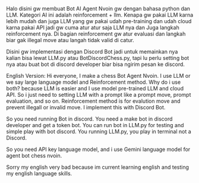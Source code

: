 Halo disini gw membuat Bot AI Agent Nvoin gw dengan bahasa python dan LLM. Kategori AI ini adalah reinforcement + llm.
Kenapa gw pakai LLM karna lebih mudah dan juga LLM yang gw pakai udah pre-training dan udah cloud karna pakai API jadi gw cuma atur atur saja LLM nya dan Juga langkah reinforcement nya.
Di bagian reinforcement gw atur evaluasi dan langkah biar gak illegal move atau langah tidak valid di catur.

Disini gw implementasi dengan Discord Bot jadi untuk memainkan nya kalian bisa lewat LLM.py atau BotDiscordChess.py, tapi lu perlu setting bot nya atau buat bot di discord developer biar bisa ngirim pesan ke discord.

English Version:
Hi everyone, I make a chess Bot Agent Nvoin. I use LLM or we say large language model and Reinforcement method. Why do i use both? because LLM is easier and I use model pre-trained LLM and cloud API. So i just need to setting LLM with a prompt like a prompt move, prompt evaluation, and so on. Reinforcement method is for evalution move and prevent illegall or invalid move. I implement this with Discord Bot.

So you need running Bot in discord. You need a make bot in discord developer and get a token bot. You can run bot in LLM.py for testing and simple play with bot discord. You running LLM.py, you play in terminal not a Discord.

So you need API key language model, and i use Gemini language model for agent bot chess nvoin.

Sorry my english very bad because im current learning english and testing my english language skills.
